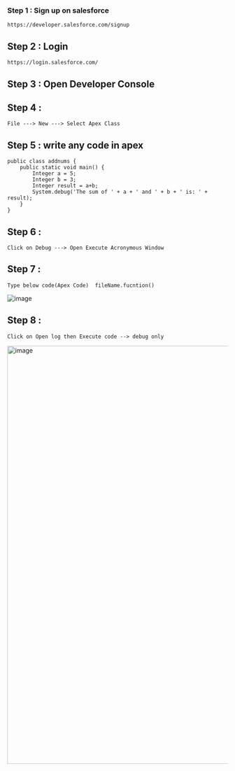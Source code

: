 ### Step 1 : Sign up on salesforce

`` https://developer.salesforce.com/signup ``

## Step 2 : Login

`` https://login.salesforce.com/ ``

## Step 3 : Open Developer Console

## Step 4 : 
`` File ---> New ---> Select Apex Class ``

## Step 5 : write any code in apex

```
public class addnums {
    public static void main() {
        Integer a = 5;
        Integer b = 3;
        Integer result = a+b;
        System.debug('The sum of ' + a + ' and ' + b + ' is: ' + result);
    }
}
```

## Step 6 : 
`` Click on Debug ---> Open Execute Acronymous Window ``

## Step 7 :
`` Type below code(Apex Code) 
   fileName.fucntion()
``

![image](https://github.com/Sapna127/SemVI/assets/91309280/94185099-f802-4492-a37b-6764b8fb5d6c)


## Step 8 :
`` Click on Open log then Execute code --> debug only ``


<img width="956" alt="image" src="https://github.com/Sapna127/SemVI/assets/91309280/3982d84a-1689-4fad-a0db-0657d2a46dbe">

